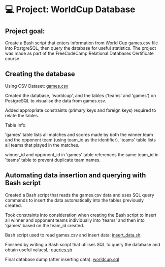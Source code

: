 # 💻 Project: WorldCup Database

## Project goal:
Create a Bash script that enters information from World Cup games.csv file into PostgreSQL, then query the database for useful statistics.
The project was made as part of the FreeCodeCamp Relational Databases Certificate course

## Creating the database
Using CSV Dataset: [games.csv](https://github.com/redlessblade/FCC-Worldcup-database/blob/main/games.csv)

Created the database, 'worldcup', and the tables ('teams' and 'games') on PostgreSQL to visualise the data from games.csv.

Added appropriate constraints (primary keys and foreign keys) required to relate the tables.

Table Info:

'games' table lists all matches and scores made by both the winner team and the opponent team (using team_id as the identifier).
'teams' table lists all teams that played in the matches.

winner_id and opponent_id in 'games' table references the same team_id in 'teams' table to prevent duplicate team names.

## Automating data insertion and querying with Bash script

Created a Bash script that reads the games.csv data and uses SQL query commands to insert the data automatically into the tables previously created.

Took constraints into consideration when creating the Bash script to insert all winner and opponent teams individually into 'teams' and then into 'games' based on the team_id created.

Bash script used to read games.csv and insert data: [insert_data.sh](https://github.com/redlessblade/FCC-Worldcup-database/blob/main/insert_data.sh)

Finished by writing a Bash script that utilises SQL to query the database and obtain useful valuesL: [queries.sh](https://github.com/redlessblade/FCC-Worldcup-database/blob/main/queries.sh)

Final database dump (after inserting data): [worldcup.sql](https://github.com/redlessblade/FCC-Worldcup-database/blob/main/worldcup.sql)


